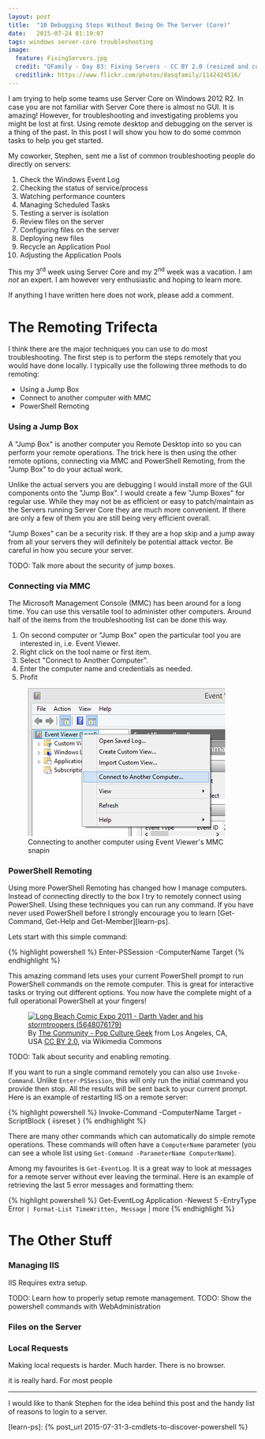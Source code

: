 ```yaml
---
layout: post
title:  "10 Debugging Steps Without Being On The Server (Core)"
date:   2015-07-24 01:19:07
tags: windows server-core troubleshooting
image:
  feature: FixingServers.jpg
  credit: "QFamily - Day 83: Fixing Servers - CC BY 2.0 (resized and compressed)"
  creditlink: https://www.flickr.com/photos/dasqfamily/1142424516/
---
```


I am trying to help some teams use Server Core on Windows 2012 R2. In case you
are not familiar with Server Core there is almost no GUI. It is amazing!
However, for troubleshooting and investigating problems you might be lost at
first. Using remote desktop and debugging on the server is a thing of the past.
In this post I will show you how to do some common tasks to help you get started.

My coworker, Stephen, sent me a list of common troubleshooting people do
directly on servers:

1. Check the Windows Event Log
2. Checking the status of service/process
3. Watching performance counters
4. Managing Scheduled Tasks
5. Testing a server is isolation
6. Review files on the server
7. Configuring files on the server
8. Deploying new files
9. Recycle an Application Pool
10. Adjusting the Application Pools

<div class="disclaimer">
<p>This my 3<sup>rd</sup> week using Server Core and my 2<sup>nd</sup> week was a vacation.
I am <em>not</em> an expert. I am however very enthusiastic and hoping to learn more.</p>
<p>If anything I have written here does not work, please add a comment.</p>
</div>

The Remoting Trifecta
===============================================================================

I think there are the major techniques you can use to do most troubleshooting.
The first step is to perform the steps remotely that you would have done
locally. I typically use the following three methods to do remoting:

* Using a Jump Box
* Connect to another computer with MMC
* PowerShell Remoting

### Using a Jump Box

A "Jump Box" is another computer you Remote Desktop into so you can perform
your remote operations. The trick here is then using the other remote options,
connecting via MMC and PowerShell Remoting, from the "Jump Box" to do your
actual work.

Unlike the actual servers you are debugging I would install more of the GUI
components onto the "Jump Box". I would create a few "Jump Boxes" for regular
use. While they may not be as efficient or easy to patch/maintain as the
Servers running Server Core they are much more convenient. If there are only a
few of them you are still being very efficient overall.

"Jump Boxes" can be a security risk. If they are a hop skip and a jump away
from all your servers they will definitely be potential attack vector. Be
careful in how you secure your server.

TODO: Talk more about the security of jump boxes.

### Connecting via MMC

The Microsoft Management Console (MMC) has been around for a long time. You can
use this versatile tool to administer other computers. Around half of the items
from the troubleshooting list can be done this way.

1. On second computer or "Jump Box" open the particular tool you are interested
in, i.e. Event Viewer.
2. Right click on the tool name or first item.
3. Select "Connect to Another Computer".
4. Enter the computer name and credentials as needed.
5. Profit

<figure class="image-center">
	<img src="/images/EventViewer.PNG" alt="Openning the connect to another computer dialog in Event Viewer" />
	<figcaption>Connecting to another computer using Event Viewer's MMC snapin</figcaption>
</figure>

### PowerShell Remoting

Using more PowerShell Remoting has changed how I manage computers. Instead of
connecting directly to the box I try to remotely connect using PowerShell.
Using these techniques you can run any command. If you have never used PowerShell
before I strongly encourage you to learn [Get-Command, Get-Help and Get-Member][learn-ps].

Lets start with this simple command:

{% highlight powershell %}
Enter-PSSession -ComputerName Target
{% endhighlight %}

This amazing command lets uses your current PowerShell prompt to run PowerShell
commands on the remote computer. This is great for interactive tasks or trying
out different options. You now have the complete might of a full operational
PowerShell at your fingers!

<figure class="image-center">
	<a href="https://commons.wikimedia.org/wiki/File%3ALong_Beach_Comic_Expo_2011_-_Darth_Vader_and_his_stormtroopers_(5648076179).jpg">
		<img
			width="480"
			alt="Long Beach Comic Expo 2011 - Darth Vader and his stormtroopers (5648076179)"
			src="https://upload.wikimedia.org/wikipedia/commons/thumb/c/c8/Long_Beach_Comic_Expo_2011_-_Darth_Vader_and_his_stormtroopers_%285648076179%29.jpg/640px-Long_Beach_Comic_Expo_2011_-_Darth_Vader_and_his_stormtroopers_%285648076179%29.jpg"
			/>
	</a>
	<figcaption>
		By <a href="http://www.flickr.com/people/26728047@N05">The Conmunity - Pop Culture Geek</a> from Los Angeles, CA, USA <a rel="nofollow" href="http://creativecommons.org/licenses/by/2.0">CC BY 2.0</a>, via Wikimedia Commons
	</figcaption>
</figure>
<!-- https://www.flickr.com/photos/elaws/3775252224 -->

TODO: Talk about security and enabling remoting.

If you want to run a single command remotely you can also use
``Invoke-Command``. Unlike ``Enter-PSSession``, this will only run the initial
command you provide then stop. All the results will be sent back to your
current prompt. Here is an example of restarting IIS on a remote server:

{% highlight powershell %}
Invoke-Command -ComputerName Target -ScriptBlock { iisreset }
{% endhighlight %}

There are many other commands which can automatically do simple remote
operations. These commands will often have a ``ComputerName`` parameter
(you can see a whole list using ``Get-Command -ParameterName ComputerName``).

Among my favourites is ``Get-EventLog``. It is a great way to look at messages
for a remote server without ever leaving the terminal. Here is an example of
retrieving the last 5 error messages and formatting them:

{% highlight powershell %}
Get-EventLog Application -Newest 5 -EntryType Error `
	| Format-List TimeWritten, Message `
	| more
{% endhighlight %}

The Other Stuff
===============================================================================



### Managing IIS

IIS Requires extra setup.

TODO: Learn how to properly setup remote management.
TODO: Show the powershell commands with WebAdministration

### Files on the Server

### Local Requests

Making local requests is harder. Much harder. There is no browser.

it is really hard.  For most
people


<hr />

I would like to thank Stephen for the idea behind this post and the handy list
of reasons to login to a server.

<!-- http://serverfault.com/questions/468934/connecting-to-remote-server-using-performance-monitor-does-not-work -->
[jump]: https://en.wikipedia.org/wiki/Jump_server
[jump-security]: http://www.infoworld.com/article/2612700/security/-jump-boxes--improve-security--if-you-set-them-up-right.html?page=1
[learn-ps]: {% post_url 2015-07-31-3-cmdlets-to-discover-powershell %}